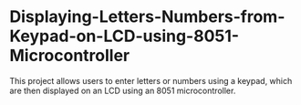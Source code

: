 # Displaying-Letters-Numbers-from-Keypad-on-LCD-using-8051-Microcontroller
This project allows users to enter letters or numbers using a keypad, which are then displayed on an LCD using an 8051 microcontroller. 
